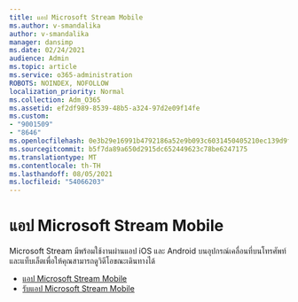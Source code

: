 ```yaml
---
title: แอป Microsoft Stream Mobile
ms.author: v-smandalika
author: v-smandalika
manager: dansimp
ms.date: 02/24/2021
audience: Admin
ms.topic: article
ms.service: o365-administration
ROBOTS: NOINDEX, NOFOLLOW
localization_priority: Normal
ms.collection: Adm_O365
ms.assetid: ef2df989-8539-48b5-a324-97d2e09f14fe
ms.custom:
- "9001509"
- "8646"
ms.openlocfilehash: 0e3b29e16991b4792186a52e9b093c6031450405210ec139d9ff7edcc706284e
ms.sourcegitcommit: b5f7da89a650d2915dc652449623c78be6247175
ms.translationtype: MT
ms.contentlocale: th-TH
ms.lasthandoff: 08/05/2021
ms.locfileid: "54066203"
---
```

# <a name="microsoft-stream-mobile-apps"></a>แอป Microsoft Stream Mobile

Microsoft Stream มีพร้อมใช้งานผ่านแอป iOS และ Android บนอุปกรณ์เคลื่อนที่บนโทรศัพท์และแท็บเล็ตเพื่อให้คุณสามารถดูวิดีโอขณะเดินทางได้

- [แอป Microsoft Stream Mobile](https://docs.microsoft.com/stream/mobile-apps-overview)
- [รับแอป Microsoft Stream Mobile](https://docs.microsoft.com/stream/mobile-get-apps)
